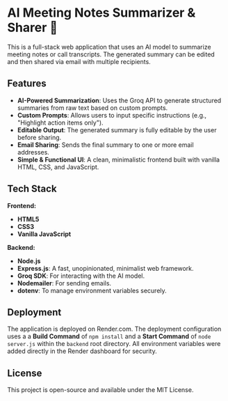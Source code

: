 # AI Meeting Notes Summarizer & Sharer 📝

This is a full-stack web application that uses an AI model to summarize meeting notes or call transcripts. The generated summary can be edited and then shared via email with multiple recipients.

## Features

* **AI-Powered Summarization**: Uses the Groq API to generate structured summaries from raw text based on custom prompts.
* **Custom Prompts**: Allows users to input specific instructions (e.g., "Highlight action items only").
* **Editable Output**: The generated summary is fully editable by the user before sharing.
* **Email Sharing**: Sends the final summary to one or more email addresses.
* **Simple & Functional UI**: A clean, minimalistic frontend built with vanilla HTML, CSS, and JavaScript.

## Tech Stack

**Frontend:**
* **HTML5**
* **CSS3**
* **Vanilla JavaScript**

**Backend:**
* **Node.js**
* **Express.js**: A fast, unopinionated, minimalist web framework.
* **Groq SDK**: For interacting with the AI model.
* **Nodemailer**: For sending emails.
* **dotenv**: To manage environment variables securely.

## Deployment

The application is deployed on Render.com. The deployment configuration uses a a **Build Command** of `npm install` and a **Start Command** of `node server.js` within the `backend` root directory. All environment variables were added directly in the Render dashboard for security.

## License

This project is open-source and available under the MIT License.